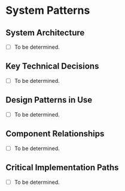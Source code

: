 # System Patterns

## System Architecture
- [ ] To be determined.

## Key Technical Decisions
- [ ] To be determined.

## Design Patterns in Use
- [ ] To be determined.

## Component Relationships
- [ ] To be determined.

## Critical Implementation Paths
- [ ] To be determined.
